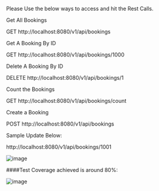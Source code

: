 
Please Use the below ways to access and hit the Rest Calls.

Get All Bookings

GET http://localhost:8080/v1/api/bookings

Get A Booking By ID

GET http://localhost:8080/v1/api/bookings/1000

Delete A Booking By ID

DELETE http://localhost:8080/v1/api/bookings/1

Count the Bookings

GET http://localhost:8080/v1/api/bookings/count

Create a Booking

POST http://localhost:8080/v1/api/bookings

Sample Update Below:

http://localhost:8080/v1/api/bookings/1001

![image](https://github.com/ashwinsakthi/Hostfully-Stay-App/assets/2928596/3730d7bd-d11f-4a70-b5f2-b322e70ef308)

####Test Coverage achieved is around 80%:

![image](https://github.com/ashwinsakthi/Hostfully-Stay-App/assets/2928596/92e3e8bb-f951-489d-91aa-7028a0f655f2)


